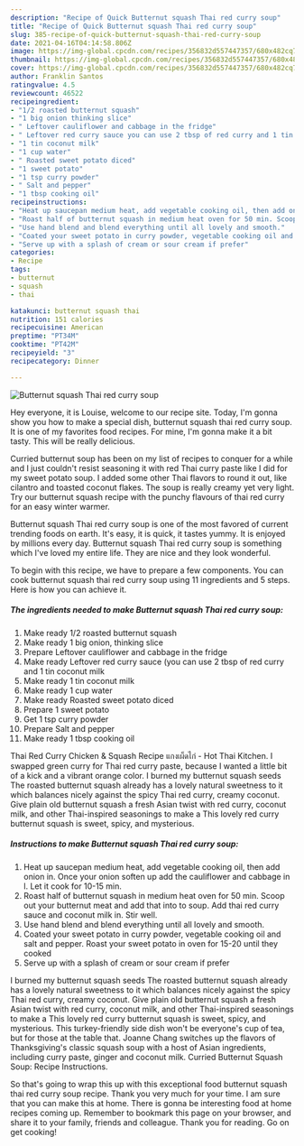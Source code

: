 ```yaml
---
description: "Recipe of Quick Butternut squash Thai red curry soup"
title: "Recipe of Quick Butternut squash Thai red curry soup"
slug: 385-recipe-of-quick-butternut-squash-thai-red-curry-soup
date: 2021-04-16T04:14:58.806Z
image: https://img-global.cpcdn.com/recipes/356832d557447357/680x482cq70/butternut-squash-thai-red-curry-soup-recipe-main-photo.jpg
thumbnail: https://img-global.cpcdn.com/recipes/356832d557447357/680x482cq70/butternut-squash-thai-red-curry-soup-recipe-main-photo.jpg
cover: https://img-global.cpcdn.com/recipes/356832d557447357/680x482cq70/butternut-squash-thai-red-curry-soup-recipe-main-photo.jpg
author: Franklin Santos
ratingvalue: 4.5
reviewcount: 46522
recipeingredient:
- "1/2 roasted butternut squash"
- "1 big onion thinking slice"
- " Leftover cauliflower and cabbage in the fridge"
- " Leftover red curry sauce you can use 2 tbsp of red curry and 1 tin coconut milk"
- "1 tin coconut milk"
- "1 cup water"
- " Roasted sweet potato diced"
- "1 sweet potato"
- "1 tsp curry powder"
- " Salt and pepper"
- "1 tbsp cooking oil"
recipeinstructions:
- "Heat up saucepan medium heat, add vegetable cooking oil, then add onion in. Once your onion soften up add the cauliflower and cabbage in l. Let it cook for 10-15 min."
- "Roast half of butternut squash in medium heat oven for 50 min. Scoop out your butternut meat and add that into to soup. Add thai red curry sauce and coconut milk in. Stir well."
- "Use hand blend and blend everything until all lovely and smooth."
- "Coated your sweet potato in curry powder, vegetable cooking oil and salt and pepper. Roast your sweet potato in oven for 15-20 until they cooked"
- "Serve up with a splash of cream or sour cream if prefer"
categories:
- Recipe
tags:
- butternut
- squash
- thai

katakunci: butternut squash thai 
nutrition: 151 calories
recipecuisine: American
preptime: "PT34M"
cooktime: "PT42M"
recipeyield: "3"
recipecategory: Dinner

---
```



![Butternut squash Thai red curry soup](https://img-global.cpcdn.com/recipes/356832d557447357/680x482cq70/butternut-squash-thai-red-curry-soup-recipe-main-photo.jpg)

Hey everyone, it is Louise, welcome to our recipe site. Today, I'm gonna show you how to make a special dish, butternut squash thai red curry soup. It is one of my favorites food recipes. For mine, I'm gonna make it a bit tasty. This will be really delicious.

Curried butternut soup has been on my list of recipes to conquer for a while and I just couldn&#39;t resist seasoning it with red Thai curry paste like I did for my sweet potato soup. I added some other Thai flavors to round it out, like cilantro and toasted coconut flakes. The soup is really creamy yet very light. Try our butternut squash recipe with the punchy flavours of thai red curry for an easy winter warmer.

Butternut squash Thai red curry soup is one of the most favored of current trending foods on earth. It's easy, it is quick, it tastes yummy. It is enjoyed by millions every day. Butternut squash Thai red curry soup is something which I've loved my entire life. They are nice and they look wonderful.


To begin with this recipe, we have to prepare a few components. You can cook butternut squash thai red curry soup using 11 ingredients and 5 steps. Here is how you can achieve it.

<!--inarticleads1-->

##### The ingredients needed to make Butternut squash Thai red curry soup:

1. Make ready 1/2 roasted butternut squash
1. Make ready 1 big onion, thinking slice
1. Prepare  Leftover cauliflower and cabbage in the fridge
1. Make ready  Leftover red curry sauce (you can use 2 tbsp of red curry and 1 tin coconut milk
1. Make ready 1 tin coconut milk
1. Make ready 1 cup water
1. Make ready  Roasted sweet potato diced
1. Prepare 1 sweet potato
1. Get 1 tsp curry powder
1. Prepare  Salt and pepper
1. Make ready 1 tbsp cooking oil


Thai Red Curry Chicken &amp; Squash Recipe แกงเผ็ดไก่ - Hot Thai Kitchen. I swapped green curry for Thai red curry paste, because I wanted a little bit of a kick and a vibrant orange color. I burned my butternut squash seeds The roasted butternut squash already has a lovely natural sweetness to it which balances nicely against the spicy Thai red curry, creamy coconut. Give plain old butternut squash a fresh Asian twist with red curry, coconut milk, and other Thai-inspired seasonings to make a This lovely red curry butternut squash is sweet, spicy, and mysterious. 

<!--inarticleads2-->

##### Instructions to make Butternut squash Thai red curry soup:

1. Heat up saucepan medium heat, add vegetable cooking oil, then add onion in. Once your onion soften up add the cauliflower and cabbage in l. Let it cook for 10-15 min.
1. Roast half of butternut squash in medium heat oven for 50 min. Scoop out your butternut meat and add that into to soup. Add thai red curry sauce and coconut milk in. Stir well.
1. Use hand blend and blend everything until all lovely and smooth.
1. Coated your sweet potato in curry powder, vegetable cooking oil and salt and pepper. Roast your sweet potato in oven for 15-20 until they cooked
1. Serve up with a splash of cream or sour cream if prefer


I burned my butternut squash seeds The roasted butternut squash already has a lovely natural sweetness to it which balances nicely against the spicy Thai red curry, creamy coconut. Give plain old butternut squash a fresh Asian twist with red curry, coconut milk, and other Thai-inspired seasonings to make a This lovely red curry butternut squash is sweet, spicy, and mysterious. This turkey-friendly side dish won&#39;t be everyone&#39;s cup of tea, but for those at the table that. Joanne Chang switches up the flavors of Thanksgiving&#39;s classic squash soup with a host of Asian ingredients, including curry paste, ginger and coconut milk. Curried Butternut Squash Soup: Recipe Instructions. 

So that's going to wrap this up with this exceptional food butternut squash thai red curry soup recipe. Thank you very much for your time. I am sure that you can make this at home. There is gonna be interesting food at home recipes coming up. Remember to bookmark this page on your browser, and share it to your family, friends and colleague. Thank you for reading. Go on get cooking!
